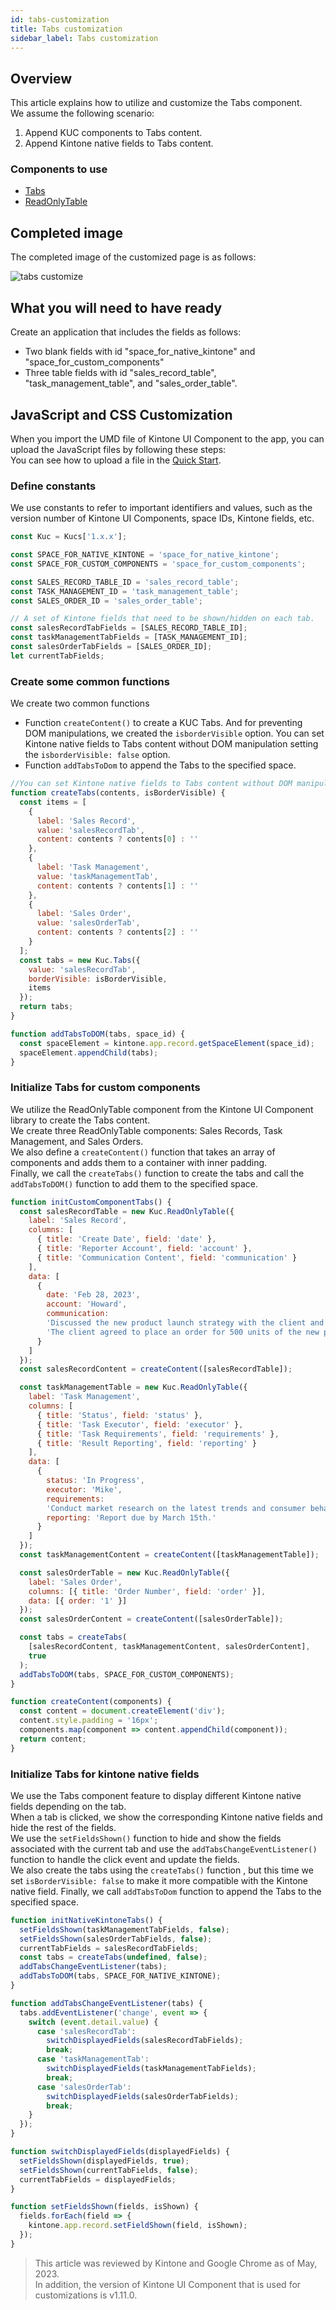 ```yaml
---
id: tabs-customization
title: Tabs customization
sidebar_label: Tabs customization
---
```


## Overview
This article explains how to utilize and customize the Tabs component.<br>
We assume the following scenario:
1. Append KUC components to Tabs content.
2. Append Kintone native fields to Tabs content.

### Components to use
- [Tabs](../components/desktop/tabs.md)
- [ReadOnlyTable](../components/desktop/readonly-table.md)

## Completed image

The completed image of the customized page is as follows:

![tabs customize](assets/tabs_customize.gif)

## What you will need to have ready

Create an application that includes the fields as follows:
- Two blank fields with id "space_for_native_kintone" and "space_for_custom_components"
- Three table fields with id "sales_record_table", "task_management_table", and "sales_order_table".

## JavaScript and CSS Customization

When you import the UMD file of Kintone UI Component to the app, you can upload the JavaScript files by following these steps:<br>
You can see how to upload a file in the [Quick Start](../getting-started/quick-start.md).

### Define constants

We use constants to refer to important identifiers and values, such as the version number of Kintone UI Components, space IDs, Kintone fields, etc.

```javascript
const Kuc = Kucs['1.x.x'];

const SPACE_FOR_NATIVE_KINTONE = 'space_for_native_kintone';
const SPACE_FOR_CUSTOM_COMPONENTS = 'space_for_custom_components';

const SALES_RECORD_TABLE_ID = 'sales_record_table';
const TASK_MANAGEMENT_ID = 'task_management_table';
const SALES_ORDER_ID = 'sales_order_table';

// A set of Kintone fields that need to be shown/hidden on each tab.
const salesRecordTabFields = [SALES_RECORD_TABLE_ID];
const taskManagementTabFields = [TASK_MANAGEMENT_ID];
const salesOrderTabFields = [SALES_ORDER_ID];
let currentTabFields;
```

### Create some common functions

We create two common functions
- Function `createContent()` to create a KUC Tabs. And for preventing DOM manipulations, we created the `isborderVisible` option.
You can set Kintone native fields to Tabs content without DOM manipulation setting the `isborderVisible: false` option.
- Function `addTabsToDom` to append the Tabs to the specified space.

```javascript
//You can set Kintone native fields to Tabs content without DOM manipulation setting the borderVisible: false option.
function createTabs(contents, isBorderVisible) {
  const items = [
    {
      label: 'Sales Record',
      value: 'salesRecordTab',
      content: contents ? contents[0] : ''
    },
    {
      label: 'Task Management',
      value: 'taskManagementTab',
      content: contents ? contents[1] : ''
    },
    {
      label: 'Sales Order',
      value: 'salesOrderTab',
      content: contents ? contents[2] : ''
    }
  ];
  const tabs = new Kuc.Tabs({
    value: 'salesRecordTab',
    borderVisible: isBorderVisible,
    items
  });
  return tabs;
}

function addTabsToDOM(tabs, space_id) {
  const spaceElement = kintone.app.record.getSpaceElement(space_id);
  spaceElement.appendChild(tabs);
}
```


### Initialize Tabs for custom components

We utilize the ReadOnlyTable component from the Kintone UI Component library to create the Tabs content.<br>
We create three ReadOnlyTable components: Sales Records, Task Management, and Sales Orders.<br>
We also define a `createContent()` function that takes an array of components and adds them to a container with inner padding.<br>
Finally, we call the `createTabs()` function to create the tabs and call the `addTabsToDOM()` function to add them to the specified space.

```javascript
function initCustomComponentTabs() {
  const salesRecordTable = new Kuc.ReadOnlyTable({
    label: 'Sales Record',
    columns: [
      { title: 'Create Date', field: 'date' },
      { title: 'Reporter Account', field: 'account' },
      { title: 'Communication Content', field: 'communication' }
    ],
    data: [
      {
        date: 'Feb 28, 2023',
        account: 'Howard',
        communication:
        'Discussed the new product launch strategy with the client and received positive feedback.' +
        'The client agreed to place an order for 500 units of the new product. They also requested a 10% discount on the total order value.'
      }
    ]
  });
  const salesRecordContent = createContent([salesRecordTable]);

  const taskManagementTable = new Kuc.ReadOnlyTable({
    label: 'Task Management',
    columns: [
      { title: 'Status', field: 'status' },
      { title: 'Task Executor', field: 'executor' },
      { title: 'Task Requirements', field: 'requirements' },
      { title: 'Result Reporting', field: 'reporting' }
    ],
    data: [
      {
        status: 'In Progress',
        executor: 'Mike',
        requirements:
        'Conduct market research on the latest trends and consumer behavior in the target market.',
        reporting: 'Report due by March 15th.'
      }
    ]
  });
  const taskManagementContent = createContent([taskManagementTable]);

  const salesOrderTable = new Kuc.ReadOnlyTable({
    label: 'Sales Order',
    columns: [{ title: 'Order Number', field: 'order' }],
    data: [{ order: '1' }]
  });
  const salesOrderContent = createContent([salesOrderTable]);

  const tabs = createTabs(
    [salesRecordContent, taskManagementContent, salesOrderContent],
    true
  );
  addTabsToDOM(tabs, SPACE_FOR_CUSTOM_COMPONENTS);
}

function createContent(components) {
  const content = document.createElement('div');
  content.style.padding = '16px';
  components.map(component => content.appendChild(component));
  return content;
}
```

### Initialize Tabs for kintone native fields

We use the Tabs component feature to display different Kintone native fields depending on the tab.<br>
When a tab is clicked, we show the corresponding Kintone native fields and hide the rest of the fields.<br>
We use the `setFieldsShown()` function to hide and show the fields associated with the current tab and use the `addTabsChangeEventListener()` function to handle the click event and update the fields.<br>
We also create the tabs using the `createTabs()` function , but this time we set `isBorderVisible: false` to make it more compatible with the Kintone native field.
Finally, we call `addTabsToDom` function to append the Tabs to the specified space.

```javascript
function initNativeKintoneTabs() {
  setFieldsShown(taskManagementTabFields, false);
  setFieldsShown(salesOrderTabFields, false);
  currentTabFields = salesRecordTabFields;
  const tabs = createTabs(undefined, false);
  addTabsChangeEventListener(tabs);
  addTabsToDOM(tabs, SPACE_FOR_NATIVE_KINTONE);
}

function addTabsChangeEventListener(tabs) {
  tabs.addEventListener('change', event => {
    switch (event.detail.value) {
      case 'salesRecordTab':
        switchDisplayedFields(salesRecordTabFields);
        break;
      case 'taskManagementTab':
        switchDisplayedFields(taskManagementTabFields);
        break;
      case 'salesOrderTab':
        switchDisplayedFields(salesOrderTabFields);
        break;
    }
  });
}

function switchDisplayedFields(displayedFields) {
  setFieldsShown(displayedFields, true);
  setFieldsShown(currentTabFields, false);
  currentTabFields = displayedFields;
}

function setFieldsShown(fields, isShown) {
  fields.forEach(field => {
    kintone.app.record.setFieldShown(field, isShown);
  });
}
```

> This article was reviewed by Kintone and Google Chrome as of May, 2023.<br>
> In addition, the version of Kintone UI Component that is used for customizations is v1.11.0.